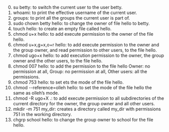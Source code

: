 0) su betty: to switch the current user to the user betty.
1) whoami: to print the effective username of the current user.
2) groups: to print all the groups the current user is part of.
3) sudo chown betty hello: to change the owner of file hello to betty.
4) touch hello: to create an empty file called hello.
5) chmod u+x hello: to add execute permission to the owner of the file hello.
6) chmod u+x,g+x,o+r hello: to add execute permission to the owner and the group owner, and read permission to other users, to the file hello.
7) chmod ugo+x hello: to add execution permission to the owner, the group owner and the other users, to the file hello.
8) chmod 007 hello: to add the permission to the file hello Owner: no permission at all, Group: no permission at all, Other users: all the permissions.
9) chmod 753 hello: to set ets the mode of the file hello.
10) chmod --reference=olleh hello: to set the mode of the file hello the same as olleh’s mode.
11) chmod -R ugo+X .: to add execute permission to all subdirectories of the current directory for the owner, the group owner and all other users.
12) mkdir -m 751 my_dir: creates a directory called my_dir with permissions 751 in the working directory.
13) chgrp school hello: to change the group owner to school for the file hello.
